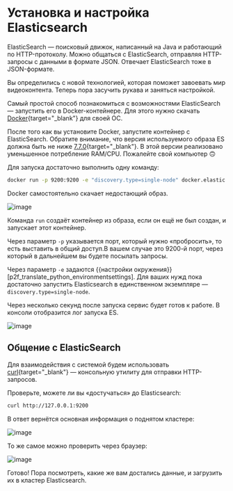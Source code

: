 # Установка и настройка Elasticsearch

ElasticSearch — поисковый движок, написанный на Java и работающий по HTTP-протоколу. Можно общаться с ElasticSearch, отправляя HTTP-запросы с данными в формате JSON. Отвечает ElasticSearch тоже в JSON-формате. 

Вы определились с новой технологией, которая поможет завоевать мир видеоконтента. Теперь пора засучить рукава и заняться настройкой.

Самый простой способ познакомиться с возможностями ElasticSearch — запустить его в Docker-контейнере. Для этого нужно скачать [Docker](https://www.docker.com/get-started){target="_blank"} для своей ОС.
 
После того как вы установите Docker, запустите контейнер с ElasticSearch. Обратите внимание, что версия используемого образа ES должна быть не ниже [7.7.0](https://www.elastic.co/blog/elasticsearch-7-7-0-released){target="_blank"}. В этой версии реализовано уменьшенное потребление RAM/CPU. Пожалейте свой компьютер 🙃

Для запуска достаточно выполнить одну команду:

```bash
docker run -p 9200:9200 -e "discovery.type=single-node" docker.elastic.co/elasticsearch/elasticsearch:7.7.0
```

Docker самостоятельно скачает недостающий образ.

![image](https://pictures.s3.yandex.net/resources/S1.1_1_etl_BD_1594146248.png)

Команда `run` создаёт контейнер из образа, если он ещё не был создан, и запускает этот контейнер. 

Через параметр `-p` указывается порт, который нужно «пробросить», то есть выставить в общий доступ.В вашем случае это 9200-й порт, через который в дальнейшем вы будете посылать запросы.

Через параметр `-e` задаются {{настройки окружения}}[p2f_translate_python_environmentsettings]. Для ваших нужд пока достаточно запустить Elasticsearch в единственном экземпляре — `discovery.type=single-node`.

Через несколько секунд после запуска сервис будет готов к работе. В консоли отобразится лог запуска ES.

![image](https://pictures.s3.yandex.net/resources/S1.1_2_etl_BD_1594146251.png)

## Общение с ElasticSearch 

Для взаимодействия с системой будем использовать [curl](https://curl.haxx.se/){target="_blank"} — консольную утилиту для отправки HTTP-запросов.

Проверьте, можете ли вы «достучаться» до Elasticsearch:

```bash
curl http://127.0.0.1:9200
```

В ответ вернётся основная информация о поднятом кластере:

![image](https://pictures.s3.yandex.net/resources/S1.1_3_etl_BD_1594146252.png)

То же самое можно проверить через браузер:

![image](https://pictures.s3.yandex.net/resources/S1.1_4_etl_BD_1594146254.png)

Готово! Пора посмотреть, какие же вам достались данные, и загрузить их в кластер Elasticsearch.
